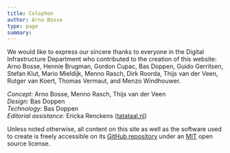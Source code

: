 ```yaml
---
title: Colophon
author: Arno Bosse
type: page
summary: 
---
```


We would like to express our sincere thanks to everyone in the Digital Infrastructure Department who contributed to the creation of this website: Arno Bosse, Hennie Brugman, Gordon Cupac, Bas Doppen, Guido Gerritsen, Stefan Klut, Mario Mieldijk, Menno Rasch, Dirk Roorda, Thijs van der Veen, Rutger van Koert, Thomas Vermaut, and Menzo Windhouwer.

*Concept:* Arno Bosse, Menno Rasch, Thijs van der Veen</br>
*Design:* Bas Doppen</br>
*Technology:* Bas Doppen</br>
*Editorial assistance:* Ericka Renckens ([tatataal.nl](https://www.tatataal.nl))</br>

Unless noted otherwise, all content on this site as well as the software used to create is freely accessible on its [GitHub repository](https://github.com/knaw-huc/di-website/) under an [MIT](https://github.com/knaw-huc/di-website/blob/main/LICENSE) open source license. 
